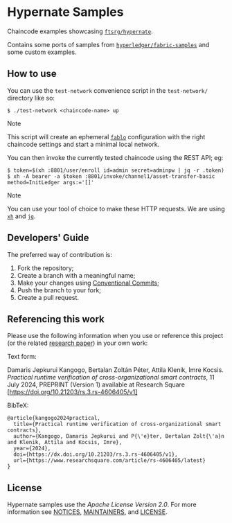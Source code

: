 # Hypernate Samples

Chaincode examples showcasing [`ftsrg/hypernate`](https://github.com/ftsrg/hypernate).

Contains some ports of samples from [`hyperledger/fabric-samples`](https://github.com/hyperledger/fabric-samples) and some custom examples.

## How to use

You can use the `test-network` convenience script in the `test-network/` directory like so:

```console
$ ./test-network <chaincode-name> up
```

> [!NOTE]
> This script will create an ephemeral [`fablo`](https://github.com/hyperledger-labs/fablo) configuration with the right chaincode settings and start a minimal local network.

You can then invoke the currently tested chaincode using the REST API; eg:

```console
$ token=$(xh :8801/user/enroll id=admin secret=adminpw | jq -r .token)
$ xh -A bearer -a $token :8801/invoke/channel1/asset-transfer-basic method=InitLedger args:='[]'
```

> [!NOTE]
> You can use your tool of choice to make these HTTP requests.
> We are using [`xh`](https://github.com/ducaale/xh) and [`jq`](https://github.com/jqlang/jq).

## Developers' Guide

The preferred way of contribution is:

1. Fork the repository;
2. Create a branch with a meaningful name;
3. Make your changes using [Conventional Commits](https://www.conventionalcommits.org/en/v1.0.0/#summary);
4. Push the branch to your fork;
5. Create a pull request.

## Referencing this work

Please use the following information when you use or reference this project (or the related [research paper](https://doi.org/10.21203/rs.3.rs-4606405/v1)) in your own work:

Text form:

Damaris Jepkurui Kangogo, Bertalan Zoltán Péter, Attila Klenik, Imre Kocsis. _Practical runtime verification of cross-organizational smart contracts_, 11 July 2024, PREPRINT (Version 1) available at Research Square [https://doi.org/10.21203/rs.3.rs-4606405/v1]

BibTeX:
```
@article{kangogo2024practical,
  title={Practical runtime verification of cross-organizational smart contracts},
  author={Kangogo, Damaris Jepkurui and P{\'e}ter, Bertalan Zolt{\'a}n and Klenik, Attila and Kocsis, Imre},
  year={2024},
  doi={https://dx.doi.org/10.21203/rs.3.rs-4606405/v1},
  url={https://www.researchsquare.com/article/rs-4606405/latest}
}
```

## License

Hypernate samples use the *Apache License Version 2.0*. For more information see [NOTICES](NOTICES.md), [MAINTAINERS](MAINTAINERS.md), and [LICENSE](LICENSE).